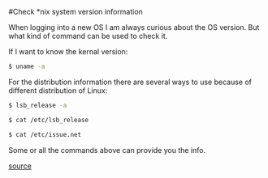 #Check *nix system version information

When logging into a new OS I am always curious about the OS version. But what kind of command can be used to check it.

If I want to know the kernal version:

```bash
$ uname -a
```

For the distribution information there are several ways to use because of different distribution of Linux:

```bash
$ lsb_release -a

$ cat /etc/lsb_release

$ cat /etc/issue.net
```
Some or all the commands above can provide you the info.

[source](http://unix.stackexchange.com/questions/88644/how-to-check-os-and-version-using-a-linux-command)